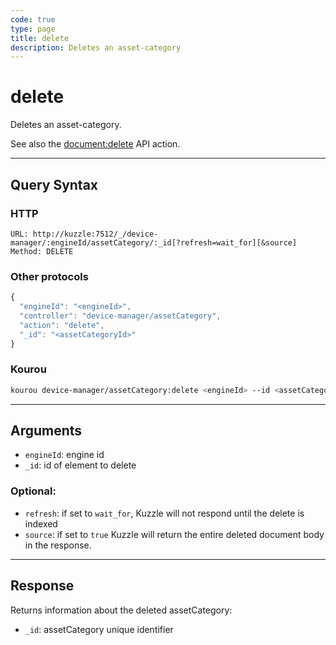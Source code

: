 ```yaml
---
code: true
type: page
title: delete
description: Deletes an asset-category
---
```


# delete

Deletes an asset-category.

See also the [document:delete](/core/2/api/controllers/document/delete) API action.

---

## Query Syntax

### HTTP

```http
URL: http://kuzzle:7512/_/device-manager/:engineId/assetCategory/:_id[?refresh=wait_for][&source]
Method: DELETE
```

### Other protocols

```js
{
  "engineId": "<engineId>",
  "controller": "device-manager/assetCategory",
  "action": "delete",
  "_id": "<assetCategoryId>"
}
```

### Kourou

```bash
kourou device-manager/assetCategory:delete <engineId> --id <assetCategoryId>
```

---

## Arguments

- `engineId`: engine id
- `_id`: id of element to delete

### Optional:

- `refresh`: if set to `wait_for`, Kuzzle will not respond until the delete is indexed
- `source`: if set to `true` Kuzzle will return the entire deleted document body in the response.

---

## Response

Returns information about the deleted assetCategory:

- `_id`: assetCategory unique identifier
